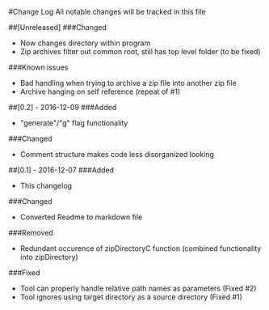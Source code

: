 #Change Log
All notable changes will be tracked in this file

##[Unreleased]
###Changed
- Now changes directory within program
- Zip archives filter out common root, still has top level folder (to be fixed)

###Known issues 
- Bad handling when trying to archive a zip file into another zip file
- Archive hanging on self reference (repeat of #1)

##[0.2] - 2016-12-09
###Added
- "generate"/"g" flag functionality

###Changed
- Comment structure makes code less disorganized looking

##[0.1] - 2016-12-07
###Added
- This changelog 

###Changed
- Converted Readme to markdown file

###Removed
- Redundant occurence of zipDirectoryC function (combined functionality into zipDirectory)

###Fixed
- Tool can properly handle relative path names as parameters (Fixed #2)
- Tool ignores using target directory as a source directory (Fixed #1)